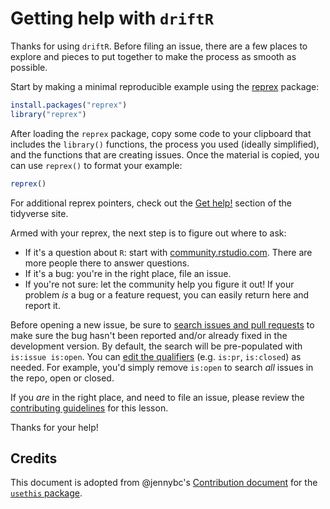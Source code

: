 # Getting help with `driftR`

Thanks for using `driftR`. Before filing an issue, there are a few places
to explore and pieces to put together to make the process as smooth as possible.

Start by making a minimal reproducible example using the
[reprex](http://reprex.tidyverse.org/) package:

```r
install.packages("reprex")
library("reprex")
```

After loading the `reprex` package, copy some code to your clipboard that
includes the `library()` functions, the process you used (ideally simplified),
and the functions that are creating issues. Once the material is copied, you
can use `reprex()` to format your example:

```r
reprex()
```

For additional reprex pointers, check out the [Get help!](https://www.tidyverse.org/help/)
section of the tidyverse site.

Armed with your reprex, the next step is to figure out where to ask:

  * If it's a question about `R`: start with [community.rstudio.com](https://community.rstudio.com/).
    There are more people there to answer questions.  
  * If it's a bug: you're in the right place, file an issue.  
  * If you're not sure: let the community help you figure it out! If your
    problem _is_ a bug or a feature request, you can easily return here and
    report it.

Before opening a new issue, be sure to [search issues and pull requests](https://github.com/shaughnessyar/driftR/issues)
to make sure the bug hasn't been reported and/or already fixed in the development version. By
default, the search will be pre-populated with `is:issue is:open`. You can
[edit the qualifiers](https://help.github.com/articles/searching-issues-and-pull-requests/)
(e.g. `is:pr`, `is:closed`) as needed. For example, you'd simply
remove `is:open` to search _all_ issues in the repo, open or closed.

If you _are_ in the right place, and need to file an issue, please review the
[contributing guidelines](CONTRIBUTING.md) for this lesson.

Thanks for your help!

## Credits
This document is adopted from @jennybc's [Contribution document](https://github.com/r-lib/usethis/blob/master/.github/CONTRIBUTING.md)
for the [`usethis` package](https://github.com/r-lib/usethis).
